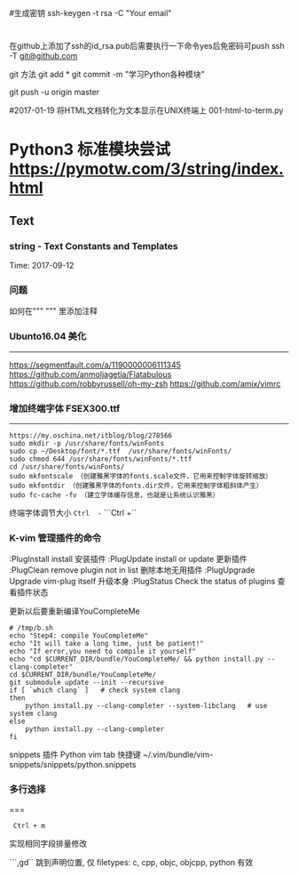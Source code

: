#生成密钥
ssh-keygen -t rsa -C "Your email"

#
在github上添加了ssh的id_rsa.pub后需要执行一下命令yes后免密码可push
ssh -T git@github.com

git 方法
git add *
git commit -m "学习Python各种模块"

git push -u origin master


#2017-01-19 将HTML文档转化为文本显示在UNIX终端上
001-html-to-term.py

# Python3 标准模块尝试    https://pymotw.com/3/string/index.html
## Text
### string - Text Constants and Templates
Time: 2017-09-12

###  问题

如何在""" """ 里添加注释


### Ubunto16.04 美化
---
https://segmentfault.com/a/1190000006111345
https://github.com/anmoljagetia/Flatabulous
https://github.com/robbyrussell/oh-my-zsh
https://github.com/amix/vimrc

### 增加终端字体   FSEX300.ttf
---
```
https://my.oschina.net/itblog/blog/278566
sudo mkdir -p /usr/share/fonts/winFonts
sudo cp ~/Desktop/font/*.ttf  /usr/share/fonts/winFonts/
sudo chmod 644 /usr/share/fonts/winFonts/*.ttf
cd /usr/share/fonts/winFonts/
sudo mkfontscale （创建雅黑字体的fonts.scale文件，它用来控制字体旋转缩放）
sudo mkfontdir （创建雅黑字体的fonts.dir文件，它用来控制字体粗斜体产生）
sudo fc-cache -fv （建立字体缓存信息，也就是让系统认识雅黑）
```

终端字体调节大小  ```Ctrl  -``` ```Ctrl  +``

### K-vim 管理插件的命令

:PlugInstall     install                      安装插件
:PlugUpdate      install or update            更新插件
:PlugClean       remove plugin not in list    删除本地无用插件
:PlugUpgrade     Upgrade vim-plug itself      升级本身
:PlugStatus      Check the status of plugins  查看插件状态

更新以后要重新编译YouCompleteMe

```
# /tmp/b.sh
echo "Step4: compile YouCompleteMe"
echo "It will take a long time, just be patient!"
echo "If error,you need to compile it yourself"
echo "cd $CURRENT_DIR/bundle/YouCompleteMe/ && python install.py --clang-completer"
cd $CURRENT_DIR/bundle/YouCompleteMe/
git submodule update --init --recursive
if [ `which clang` ]   # check system clang
then
    python install.py --clang-completer --system-libclang   # use system clang
else
    python install.py --clang-completer
fi
```

snippets  插件
Python vim tab 快捷键
~/.vim/bundle/vim-snippets/snippets/python.snippets

### 多行选择
===

``` Ctrl + m```

实现相同字段排量修改

```,gd``  跳到声明位置, 仅 filetypes: c, cpp, objc, objcpp, python 有效



